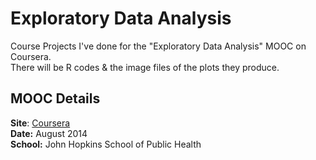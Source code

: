 # Exploratory Data Analysis

Course Projects I've done for the "Exploratory Data Analysis" MOOC on Coursera.  
There will be R codes & the image files of the plots they produce.  

## MOOC Details
__Site__: [Coursera](https://www.coursera.org/course/exdata)   
__Date:__ August 2014  
__School:__ John Hopkins School of Public Health  